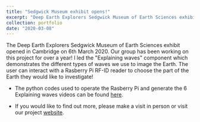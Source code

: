 ```yaml
---
title: "Sedgwick Museum exhibit opens!"
excerpt: "Deep Earth Explorers Sedgwick Museum of Earth Sciences exhibit opens<br/><img src='/images/P_Tomo.gif'>"
collection: portfolio
date: "2020-03-08"
---
```


The Deep Earth Explorers Sedgwick Museum of Earth Sciences exhibit opened in Cambridge on 6th March 2020. Our group has been working on this project for over a year! I led the "Explaining waves" component which demonstrates the different types of waves we use to image the Earth. The user can interact with a Rasberry Pi RF-ID reader to choose the part of the Earth they would like to investigate!

* The python codes used to operate the Rasberry Pi and generate the 6 Explaining waves videos can be found [here](https://github.com/alistairboyce11/explaining_waves).

* If you would like to find out more, please make a visit in person or visit our project [website](https://deepearth.esc.cam.ac.uk/).